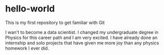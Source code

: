 # hello-world
This is my first repository to get familiar with Git

I wan't to become a data scientist. I changed my undergraduate degree in Physics for this career path and I am very excited. 
I have already done an internship and solo projects that have given me more joy than any physics homework I ever did.
